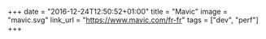 +++
date = "2016-12-24T12:50:52+01:00"
title = "Mavic"
image = "mavic.svg"
link_url = "https://www.mavic.com/fr-fr"
tags = ["dev", "perf"]
+++

